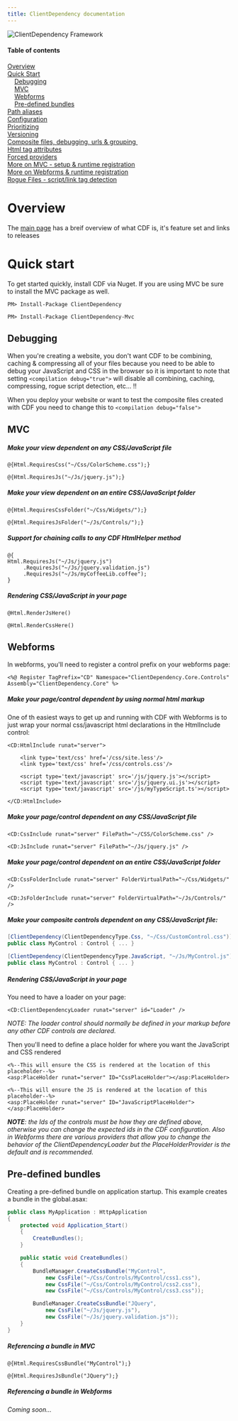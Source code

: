 ```yaml
---
title: ClientDependency documentation
---
```


![ClientDependency Framework](http://shazwazza.com/Content/Downloads/ClientDependencyLogo.png)

#### Table of contents

[Overview](#overview)<br/>
[Quick Start](#quick-start)<br/>
&nbsp;&nbsp;&nbsp;&nbsp;[Debugging](#debugging)<br/>
&nbsp;&nbsp;&nbsp;&nbsp;[MVC](#mvc)<br/>
&nbsp;&nbsp;&nbsp;&nbsp;[Webforms](#webforms)<br/>
&nbsp;&nbsp;&nbsp;&nbsp;[Pre-defined bundles](#pre-defined-bundles)<br/>
[Path aliases](wiki/Paths)&nbsp;<span class="mini-icon mini-icon-link"></span><br/>
[Configuration](wiki/Configuration)&nbsp;<span class="mini-icon mini-icon-link"></span><br/>
[Prioritizing](wiki/Priorities)&nbsp;<span class="mini-icon mini-icon-link"></span><br/>
[Versioning](wiki/Versioning)&nbsp;<span class="mini-icon mini-icon-link"></span><br/>
[Composite files, debugging, urls & grouping ](wiki/Composite-Files)&nbsp;<span class="mini-icon mini-icon-link"></span><br/>
[Html tag attributes](wiki/Html-Attributes)&nbsp;<span class="mini-icon mini-icon-link"></span><br/>
[Forced providers](wiki/Forced-Providers)&nbsp;<span class="mini-icon mini-icon-link"></span><br/>
[More on MVC - setup & runtime registration](wiki/Mvc)&nbsp;<span class="mini-icon mini-icon-link"></span><br/>
[More on Webforms & runtime registration](wiki/Webforms)&nbsp;<span class="mini-icon mini-icon-link"></span><br/>
[Rogue Files - script/link tag detection](wiki/Rogue-Files)&nbsp;<span class="mini-icon mini-icon-link"></span><br/>

<a name="overview"></a>
# Overview

The [main page](https://github.com/Shandem/ClientDependency#what-is-clientdependency-framework-cdf-) has a breif overview of what CDF is, it's feature set and links to releases

<a name="quick-start"></a>
# Quick start

To get started quickly, install CDF via Nuget. If you are using MVC be sure to install the MVC package as well.

	PM> Install-Package ClientDependency

	PM> Install-Package ClientDependency-Mvc


<a name="debugging"></a>
## Debugging

When you're creating a website, you don't want CDF to be combining, caching & compressing all of your files because you need to be able to debug your JavaScript and CSS in the browser so it is important to note that setting `<compilation debug="true">` will disable all combining, caching, compressing, rogue script detection, etc... !!

When you deploy your website or want to test the composite files created with CDF you need to change this to `<compilation debug="false">`

<a name="mvc"></a>
## MVC

##### Make your view dependent on any CSS/JavaScript file

```aspx-cs
@{Html.RequiresCss("~/Css/ColorScheme.css");}
```

```aspx-cs
@{Html.RequiresJs("~/Js/jquery.js");}
```

##### Make your view dependent on an entire CSS/JavaScript folder

```aspx-cs
@{Html.RequiresCssFolder("~/Css/Widgets/");}
```

```aspx-cs
@{Html.RequiresJsFolder("~/Js/Controls/");}
```

##### Support for chaining calls to any CDF HtmlHelper method

```aspx-cs
@{
Html.RequiresJs("~/Js/jquery.js")
	 .RequiresJs("~/Js/jquery.validation.js")
	 .RequiresJs("~/Js/myCoffeeLib.coffee");
}
```

##### Rendering CSS/JavaScript in your page

```aspx-cs
@Html.RenderJsHere()
```

```aspx-cs
@Html.RenderCssHere()
```

<a name="webforms"></a>
## Webforms

In webforms, you'll need to register a control prefix on your webforms page:

	<%@ Register TagPrefix="CD" Namespace="ClientDependency.Core.Controls" Assembly="ClientDependency.Core" %>

##### Make your page/control dependent by using normal html markup

One of th easiest ways to get up and running with CDF with Webforms is to just wrap your normal css/javascript html declarations in the HtmlInclude control:

```aspx-cs
<CD:HtmlInclude runat="server">
	
	<link type='text/css' href='/css/site.less'/>
	<link type='text/css' href='/css/controls.css'/>

	<script type='text/javascript' src='/js/jquery.js'></script>
	<script type='text/javascript' src='/js/jquery.ui.js'></script>
	<script type='text/javascript' src='/js/myTypeScript.ts'></script>

</CD:HtmlInclude>
```

##### Make your page/control dependent on any CSS/JavaScript file

```aspx-cs
<CD:CssInclude runat="server" FilePath="~/CSS/ColorScheme.css" /> 
```

```aspx-cs
<CD:JsInclude runat="server" FilePath="~/Js/jquery.js" />
```

##### Make your page/control dependent on an entire CSS/JavaScript folder

```aspx-cs
<CD:CssFolderInclude runat="server" FolderVirtualPath="~/Css/Widgets/" /> 
```

```aspx-cs
<CD:JsFolderInclude runat="server" FolderVirtualPath="~/Js/Controls/" />
```

##### Make your composite controls dependent on any CSS/JavaScript file:

```c#
[ClientDependency(ClientDependencyType.Css, "~/Css/CustomControl.css")] 
public class MyControl : Control { ... }
```

```c#
[ClientDependency(ClientDependencyType.JavaScript, "~/Js/MyControl.js")] 
public class MyControl : Control { ... }
```

##### Rendering CSS/JavaScript in your page

You need to have a loader on your page:

```aspx-cs
<CD:ClientDependencyLoader runat="server" id="Loader" />
```

*NOTE: The loader control should normally be defined in your markup before any other CDF controls are declared.*

Then you'll need to define a place holder for where you want the JavaScript and CSS rendered 

```aspx-cs
<%--This will ensure the CSS is rendered at the location of this placeholder--%>
<asp:PlaceHolder runat="server" ID="CssPlaceHolder"></asp:PlaceHolder>
```

```aspx-cs
<%--This will ensure the JS is rendered at the location of this placeholder--%>
<asp:PlaceHolder runat="server" ID="JavaScriptPlaceHolder"></asp:PlaceHolder>
```

***NOTE**: the Ids of the controls must be how they are defined above, otherwise you can change the expected ids in the CDF configuration. Also in Webforms there are various providers that allow you to change the behavior of the ClientDependencyLoader but the PlaceHolderProvider is the default and is recommended.*

<a name="pre-defined-bundles"></a>
## Pre-defined bundles

Creating a pre-defined bundle on application startup. This example creates a bundle in the global.asax:

```c#
public class MyApplication : HttpApplication
{
    protected void Application_Start()
    {        
        CreateBundles();
    }

	public static void CreateBundles()
    {
        BundleManager.CreateCssBundle("MyControl", 
            new CssFile("~/Css/Controls/MyControl/css1.css"),
            new CssFile("~/Css/Controls/MyControl/css2.css"),
            new CssFile("~/Css/Controls/MyControl/css3.css"));

		BundleManager.CreateCssBundle("JQuery", 
            new CssFile("~/Js/jquery.js"),
            new CssFile("~/Js/jquery.validation.js"));
    }
}
```

##### Referencing a bundle in MVC

```aspx-cs
@{Html.RequiresCssBundle("MyControl");}
```

```aspx-cs
@{Html.RequiresJsBundle("JQuery");}
```

##### Referencing a bundle in Webforms

*Coming soon...*
